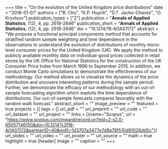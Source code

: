 +++
title = "On the evolution of the United Kingdom price distributions"
date = "2018-01-01"
authors = ["B. Chu", "K.P. Huynh", "D.T. Jacho-Chavez", "O. Kryvtsov"]
publication_types = ["2"]
publication = "**Annals of Applied Statistics**, (12), 4, pp. 2618-2646"
publication_short = "**Annals of Applied Statistics**, (12), 4, pp. 2618-2646"
doi = "10.1214/18-AOAS1172"
abstract = "We propose a functional principal components method that accounts for stratified random sample weighting and time dependence in the observations to understand the evolution of distributions of monthly micro-level consumer prices for the United Kingdom (UK). We apply the method to publicly available monthly data on individual-good prices collected in retail stores by the UK Office for National Statistics for the construction of the UK Consumer Price Index from March 1996 to September 2015. In addition, we conduct Monte Carlo simulations to demonstrate the effectiveness of our methodology. Our method allows us to visualize the dynamics of the price distribution and uncovers interesting patterns during the sample period. Further, we demonstrate the efficacy of our methodology with an out-of-sample forecasting algorithm which exploits the time dependence of distributions. Our out-of-sample forecasts compares favorably with the random walk forecast."
abstract_short = ""
image_preview = ""
featured = true
projects = []
tags = []
url_pdf = ""
url_preprint = ""
url_code = ""
url_dataset = ""
url_project = ""
links = [{name="Scopus", url = "https://www.scopus.com/inward/record.uri?eid=2-s2.0-85057146150&doi=10.1214%2f18-AOAS1172&partnerID=40&md5=1d3707a3477e7d8a78f510d91026dd5c"}]
url_slides = ""
url_video = ""
url_poster = ""
url_source = ""
math = true
highlight = true
[header]
image = ""
caption = ""
+++
